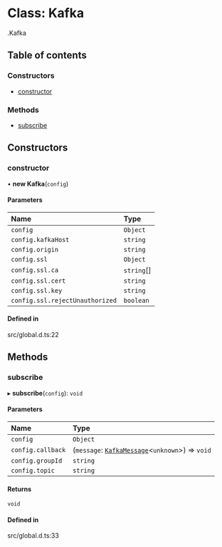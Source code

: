 # Class: Kafka

[<internal>](../wiki/%3Cinternal%3E).Kafka

## Table of contents

### Constructors

- [constructor](../wiki/%3Cinternal%3E.Kafka#constructor)

### Methods

- [subscribe](../wiki/%3Cinternal%3E.Kafka#subscribe)

## Constructors

### constructor

• **new Kafka**(`config`)

#### Parameters

| Name | Type |
| :------ | :------ |
| `config` | `Object` |
| `config.kafkaHost` | `string` |
| `config.origin` | `string` |
| `config.ssl` | `Object` |
| `config.ssl.ca` | `string`[] |
| `config.ssl.cert` | `string` |
| `config.ssl.key` | `string` |
| `config.ssl.rejectUnauthorized` | `boolean` |

#### Defined in

src/global.d.ts:22

## Methods

### subscribe

▸ **subscribe**(`config`): `void`

#### Parameters

| Name | Type |
| :------ | :------ |
| `config` | `Object` |
| `config.callback` | (`message`: [`KafkaMessage`](../wiki/%3Cinternal%3E.KafkaMessage)<`unknown`\>) => `void` |
| `config.groupId` | `string` |
| `config.topic` | `string` |

#### Returns

`void`

#### Defined in

src/global.d.ts:33
